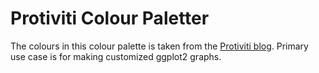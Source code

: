 # Protiviti Colour Paletter

The colours in this colour palette is taken from the [Protiviti blog](https://blog.protiviti.com/). Primary use case is for making customized ggplot2 graphs.
